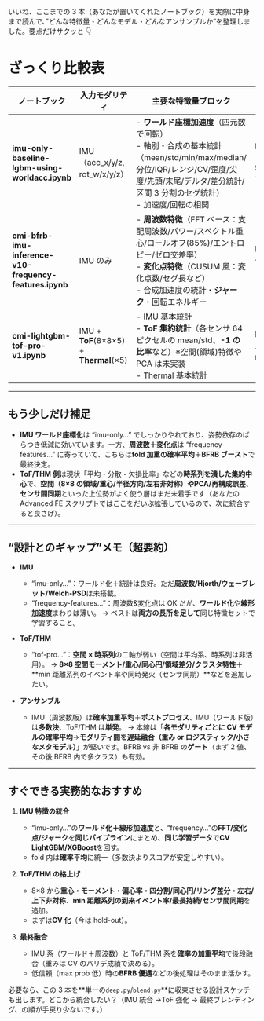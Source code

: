いいね、ここまでの 3 本（あなたが置いてくれたノートブック）を実際に中身まで読んで、”どんな特徴量・どんなモデル・どんなアンサンブルか”を整理しました。要点だけサクッと 👇

# ざっくり比較表

| ノートブック                                            | 入力モダリティ                         | 主要な特徴量ブロック                                                                                                                                                                                              | 学習モデル/設定                                                         | アンサンブル/後処理                                                                                                                 |
| ------------------------------------------------------- | -------------------------------------- | ----------------------------------------------------------------------------------------------------------------------------------------------------------------------------------------------------------------- | ----------------------------------------------------------------------- | ----------------------------------------------------------------------------------------------------------------------------------- |
| **imu-only-baseline-lgbm-using-worldacc.ipynb**         | IMU（acc_x/y/z, rot_w/x/y/z）          | - **ワールド座標加速度**（四元数で回転）<br>- 軸別・合成の基本統計（mean/std/min/max/median/分位/IQR/レンジ/CV/歪度/尖度/先頭/末尾/デルタ/差分統計/区間 3 分割のセグ統計）<br>- 加速度/回転の相関                 | **LightGBM**（GPU/`gpu_hist`想定）<br>**StratifiedGroupKFold=5** で訓練 | **各 fold モデルの多数決**（確率でなくクラス投票）で最終予測                                                                        |
| **cmi-bfrb-imu-inference-v10-frequency-features.ipynb** | IMU のみ                               | - **周波数特徴**（FFT ベース：支配周波数/パワー/スペクトル重心/ロールオフ(85%)/エントロピー/ゼロ交差率）<br>- **変化点特徴**（CUSUM 風：変化点数/セグ長など）<br>- 合成加速度の統計・**ジャーク**・回転エネルギー | **LightGBM の事前学習モデルを pkl からロード**（fold ごとに複数）       | **重み付き平均アンサンブル**（例： `[1.0,1.15,0.95,1.05,1.1]` で確率加重平均）→ **BFRB クラスの確率ブースト**や低信頼時の再調整あり |
| **cmi-lightgbm-tof-pro-v1.ipynb**                       | IMU + **ToF**(8×8×5) + **Thermal**(×5) | - IMU 基本統計<br>- **ToF 集約統計**（各センサ 64 ピクセルの mean/std、**-1 の比率**など）※空間(領域)特徴や PCA は未実装<br>- Thermal 基本統計                                                                    | **LightGBM**（単一モデル）<br>**train/val の単純分割**                  | **アンサンブルなし**（単モデル）                                                                                                    |

---

## もう少しだけ補足

- **IMU ワールド座標化**は “imu-only…” でしっかりやれており、姿勢依存のばらつき低減に効いています。一方、**周波数＋変化点**は “frequency-features…” に寄っていて、こちらは**fold 加重の確率平均**＋**BFRB ブースト**で最終決定。
- **ToF/THM 側**は現状「平均・分散・欠損比率」などの**時系列を潰した集約中心**で、**空間（8×8 の領域/重心/半径方向/左右非対称）**や**PCA/再構成誤差**、**センサ間同期**といった上位勢がよく使う層はまだ未着手です（あなたの Advanced FE スクリプトではここをだいぶ拡張しているので、次に統合すると良さげ）。

---

## “設計とのギャップ”メモ（超要約）

- **IMU**

  - “imu-only…”：ワールド化＋統計は良好。ただ**周波数/Hjorth/ウェーブレット/Welch-PSD**は未搭載。
  - “frequency-features…”：周波数&変化点は OK だが、**ワールド化**や**線形加速度**まわりは薄い。
    → ベストは**両方の長所を足して**同じ特徴セットで学習すること。

- **ToF/THM**

  - “tof-pro…”：**空間 × 時系列**の二軸が弱い（空間は平均系、時系列は非活用）。
    → **8×8 空間モーメント/重心/同心円/領域差分/クラスタ特性**＋\*\*min 距離系列のイベント率や同時発火（センサ同期）\*\*などを追加したい。

- **アンサンブル**

  - IMU（周波数版）は**確率加重平均**＋**ポストプロセス**、IMU（ワールド版）は**多数決**、ToF/THM は**単発**。
    → 本線は「**各モダリティごとに CV モデルの確率平均**→**モダリティ間を遅延融合（重み or ロジスティック/小さなメタモデル）**」が堅いです。BFRB vs 非 BFRB の**ゲート**（まず 2 値、その後 BFRB 内で多クラス）も有効。

---

## すぐできる実務的なおすすめ

1. **IMU 特徴の統合**

   - “imu-only…”の**ワールド化＋線形加速度**と、“frequency…”の**FFT/変化点/ジャーク**を**同じパイプライン**にまとめ、**同じ学習データ**で**CV LightGBM/XGBoost**を回す。
   - fold 内は**確率平均**に統一（多数決よりスコアが安定しやすい）。

2. **ToF/THM の格上げ**

   - 8×8 から**重心・モーメント・偏心率・四分割/同心円/リング差分・左右/上下非対称**、**min 距離系列の到来イベント率/最長持続/センサ間同期**を追加。
   - まずは**CV 化**（今は hold-out）。

3. **最終融合**

   - IMU 系（ワールド＋周波数）と ToF/THM 系を**確率の加重平均**で後段融合（重みは CV のバリデ成績で決める）。
   - 低信頼（max prob 低）時の**BFRB 優遇**などの後処理はそのまま活かす。

必要なら、この 3 本を\*\*単一の`deep.py`/`blend.py`\*\*に収束させる設計スケッチも出します。どこから統合したい？（IMU 統合 →ToF 強化 → 最終ブレンディング、の順が手戻り少ないです。）
